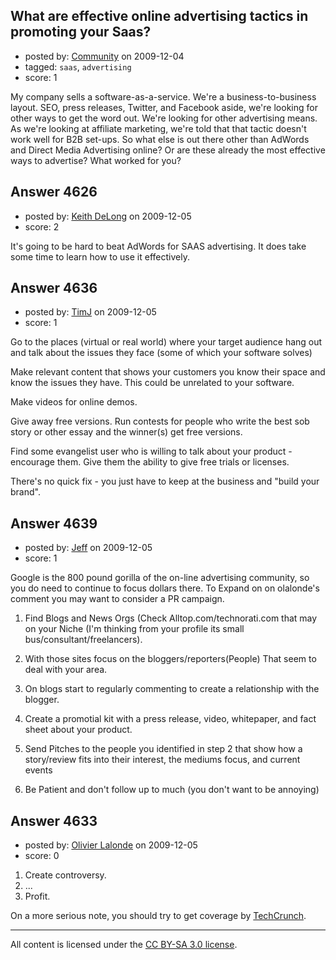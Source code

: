 ## What are effective online advertising tactics in promoting your Saas?

- posted by: [Community](https://stackexchange.com/users/-1/-1-community) on 2009-12-04
- tagged: `saas`, `advertising`
- score: 1

My company sells a software-as-a-service. We're a business-to-business layout. SEO, press releases, Twitter, and Facebook aside, we're looking for other ways to get the word out. We're looking for other advertising means. As we're looking at affiliate marketing, we're told that that tactic doesn't work well for B2B set-ups. So what else is out there other than AdWords and Direct Media Advertising online? Or are these already the most effective ways to advertise? What worked for you?


## Answer 4626

- posted by: [Keith DeLong](https://stackexchange.com/users/-1/888-keith-delong) on 2009-12-05
- score: 2

It's going to be hard to beat AdWords for SAAS advertising. It does take some time to learn how to use it effectively. 


## Answer 4636

- posted by: [TimJ](https://stackexchange.com/users/-1/1172-timj) on 2009-12-05
- score: 1

Go to the places (virtual or real world) where your target audience hang out and talk about the issues they face (some of which your software solves)

Make relevant content that shows your customers you know their space and know the issues they have.  This could be unrelated to your software.

Make videos for online demos.  

Give away free versions.  Run contests for people who write the best sob story or other essay and the winner(s) get free versions.

Find some evangelist user who is willing to talk about your product - encourage them.  Give them the ability to give free trials or licenses.  

There's no quick fix - you just have to keep at the business and "build your brand".  


## Answer 4639

- posted by: [Jeff](https://stackexchange.com/users/-1/876-jeff) on 2009-12-05
- score: 1

Google is the 800 pound gorilla of the on-line advertising community, so you do need to continue to focus dollars there. To Expand on on olalonde's comment you may want to consider a PR campaign.

1. Find Blogs and News Orgs (Check Alltop.com/technorati.com that may on your Niche (I'm thinking from your profile its small bus/consultant/freelancers). 

2.  With those sites focus on the bloggers/reporters(People)  That seem to deal with your area.

3. On blogs start to regularly commenting to create a relationship with the blogger. 

3. Create a promotial kit with a press release, video, whitepaper, and fact sheet about your product.

4. Send Pitches to the people you identified in step 2 that show how a story/review fits into their interest, the mediums focus, and current events

5. Be Patient and don't follow up to much (you don't want to be annoying)



## Answer 4633

- posted by: [Olivier Lalonde](https://stackexchange.com/users/-1/1030-olivier-lalonde) on 2009-12-05
- score: 0

<ol>
<li>Create controversy.</li>
<li>...</li>
<li>Profit.</li>
</ol>

<p>On a more serious note, you should try to get coverage by <a href="http://www.techcrunch.com" rel="nofollow">TechCrunch</a>.</p>




---

All content is licensed under the [CC BY-SA 3.0 license](https://creativecommons.org/licenses/by-sa/3.0/).
